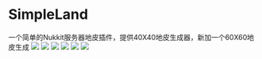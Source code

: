 # SimpleLand
一个简单的Nukkit服务器地皮插件，提供40X40地皮生成器，新加一个60X60地皮生成
<img src="http://www.solememory.top/images/166.jpg">
<img src="http://www.solememory.top/images/gc1.png">
<img src="http://www.solememory.top/images/gc2.png">
<img src="http://www.solememory.top/images/GiantCourage.jpg">
<img src="http://www.solememory.top/images/plugins1.png">
<img src="http://www.solememory.top/images/plugins2.png">
